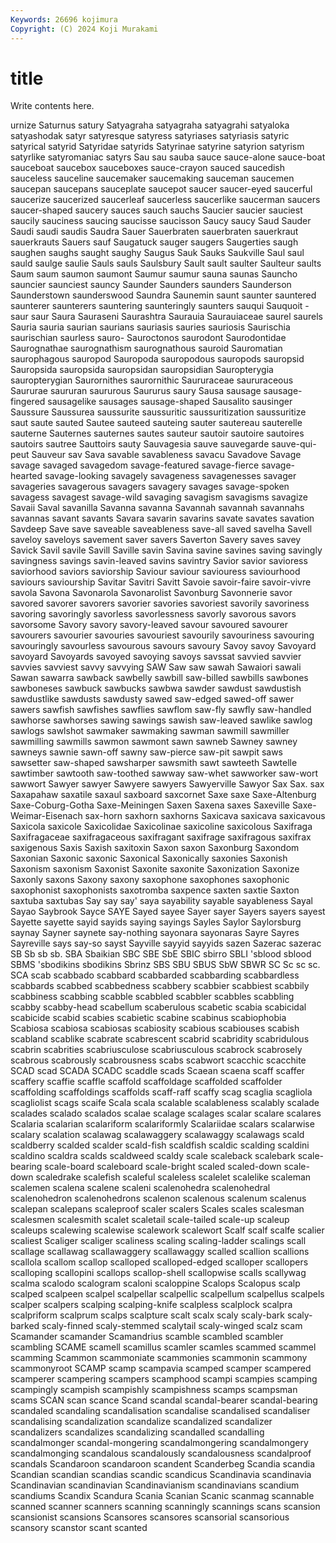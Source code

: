 ```yaml
---
Keywords: 26696 kojimura
Copyright: (C) 2024 Koji Murakami
---
```


# title

Write contents here.



urnize Saturnus
satury Satyagraha satyagraha satyagrahi satyaloka satyashodak satyr satyresque satyress satyriases
satyriasis satyric satyrical satyrid Satyridae satyrids Satyrinae satyrine satyrion satyrism
satyrlike satyromaniac satyrs Sau sau sauba sauce sauce-alone sauce-boat sauceboat
saucebox sauceboxes sauce-crayon sauced saucedish sauceless sauceline saucemaker saucemaking sauceman
saucemen saucepan saucepans sauceplate saucepot saucer saucer-eyed saucerful saucerize saucerized
saucerleaf saucerless saucerlike saucerman saucers saucer-shaped saucery sauces sauch sauchs
Saucier saucier sauciest saucily sauciness saucing saucisse saucisson Saucy saucy
Saud Sauder Saudi saudi saudis Saudra Sauer Sauerbraten sauerbraten sauerkraut
sauerkrauts Sauers sauf Saugatuck sauger saugers Saugerties saugh saughen saughs
saught saughy Saugus Sauk Sauks Saukville Saul saul sauld saulge
saulie Sauls sauls Saulsbury Sault sault saulter Saulteur saults Saum
saum saumon saumont Saumur saumur sauna saunas Sauncho sauncier saunciest
sauncy Saunder Saunders saunders Saunderson Saunderstown saunderswood Saundra Saunemin saunt
saunter sauntered saunterer saunterers sauntering saunteringly saunters sauqui Sauquoit -saur
saur Saura Sauraseni Saurashtra Saurauia Saurauiaceae saurel saurels Sauria sauria
saurian saurians sauriasis sauries sauriosis Saurischia saurischian saurless sauro- Sauroctonos
saurodont Saurodontidae Saurognathae saurognathism saurognathous sauroid Sauromatian saurophagous sauropod Sauropoda
sauropodous sauropods sauropsid Sauropsida sauropsida sauropsidan sauropsidian Sauropterygia sauropterygian Saurornithes
saurornithic Saururaceae saururaceous Saururae saururan saururous Saururus saury Sausa sausage
sausage-fingered sausagelike sausages sausage-shaped Sausalito sausinger Saussure Saussurea saussurite saussuritic
saussuritization saussuritize saut saute sauted Sautee sauteed sauteing sauter sautereau
sauterelle sauterne Sauternes sauternes sautes sauteur sautoir sautoire sautoires sautoirs
sautree Sauttoirs sauty Sauvagesia sauve sauvegarde sauve-qui-peut Sauveur sav Sava
savable savableness savacu Savadove Savage savage savaged savagedom savage-featured savage-fierce
savage-hearted savage-looking savagely savageness savagenesses savager savageries savagerous savagers savagery
savages savage-spoken savagess savagest savage-wild savaging savagism savagisms savagize Savaii
Saval savanilla Savanna savanna Savannah savannah savannahs savannas savant savants
Savara savarin savarins savate savates savation Savdeep Save save saveable
saveableness save-all saved savelha Savell saveloy saveloys savement saver savers
Saverton Savery saves savey Savick Savil savile Savill Saville savin
Savina savine savines saving savingly savingness savings savin-leaved savins savintry
Savior savior savioress saviorhood saviors saviorship Saviour saviour saviouress saviourhood
saviours saviourship Savitar Savitri Savitt Savoie savoir-faire savoir-vivre savola Savona
Savonarola Savonarolist Savonburg Savonnerie savor savored savorer savorers savorier savories
savoriest savorily savoriness savoring savoringly savorless savorlessness savorly savorous savors
savorsome Savory savory savory-leaved savour savoured savourer savourers savourier savouries
savouriest savourily savouriness savouring savouringly savourless savourous savours savoury Savoy
savoy Savoyard savoyard Savoyards savoyed savoying savoys savssat savvied savvier
savvies savviest savvy savvying SAW Saw saw sawah Sawaiori sawali
Sawan sawarra sawback sawbelly sawbill saw-billed sawbills sawbones sawboneses sawbuck
sawbucks sawbwa sawder sawdust sawdustish sawdustlike sawdusts sawdusty sawed saw-edged
sawed-off sawer sawers sawfish sawfishes sawflies sawflom saw-fly sawfly saw-handled
sawhorse sawhorses sawing sawings sawish saw-leaved sawlike sawlog sawlogs sawlshot
sawmaker sawmaking sawman sawmill sawmiller sawmilling sawmills sawmon sawmont sawn
sawneb Sawney sawney sawneys sawnie sawn-off sawny saw-pierce saw-pit sawpit
saws sawsetter saw-shaped sawsharper sawsmith sawt sawteeth Sawtelle sawtimber sawtooth
saw-toothed sawway saw-whet sawworker saw-wort sawwort Sawyer sawyer Sawyere sawyers
Sawyerville Sawyor Sax Sax. sax Saxapahaw saxatile saxaul saxboard saxcornet
Saxe saxe Saxe-Altenburg Saxe-Coburg-Gotha Saxe-Meiningen Saxen Saxena saxes Saxeville Saxe-Weimar-Eisenach
sax-horn saxhorn saxhorns Saxicava saxicava saxicavous Saxicola saxicole Saxicolidae Saxicolinae
saxicoline saxicolous Saxifraga Saxifragaceae saxifragaceous saxifragant saxifrage saxifragous saxifrax saxigenous
Saxis Saxish saxitoxin Saxon saxon Saxonburg Saxondom Saxonian Saxonic saxonic
Saxonical Saxonically saxonies Saxonish Saxonism saxonism Saxonist Saxonite saxonite Saxonization
Saxonize Saxonly saxons Saxony saxony saxophone saxophones saxophonic saxophonist saxophonists
saxotromba saxpence saxten saxtie Saxton saxtuba saxtubas Say say say'
saya sayability sayable sayableness Sayal Sayao Saybrook Sayce SAYE Sayed
sayee Sayer sayer Sayers sayers sayest Sayette sayette sayid sayids
saying sayings Sayles Saylor Saylorsburg saynay Sayner saynete say-nothing sayonara
sayonaras Sayre Sayres Sayreville says say-so sayst Sayville sayyid sayyids
sazen Sazerac sazerac SB Sb sb sb. SBA Sbaikian SBC
SBE SbE SBIC sbirro SBLI 'sblood sblood SBMS 'sbodikins sbodikins
Sbrinz SBS SBU SBUS SbW SBWR SC Sc sc sc.
SCA scab scabbado scabbard scabbarded scabbarding scabbardless scabbards scabbed scabbedness
scabbery scabbier scabbiest scabbily scabbiness scabbing scabble scabbled scabbler scabbles
scabbling scabby scabby-head scabellum scaberulous scabetic scabia scabicidal scabicide scabid
scabies scabietic scabine scabinus scabiophobia Scabiosa scabiosa scabiosas scabiosity scabious
scabiouses scabish scabland scablike scabrate scabrescent scabrid scabridity scabridulous scabrin
scabrities scabriusculose scabriusculous scabrock scabrosely scabrous scabrously scabrousness scabs scabwort
scacchic scacchite SCAD scad SCADA SCADC scaddle scads Scaean scaena
scaff scaffer scaffery scaffie scaffle scaffold scaffoldage scaffolded scaffolder scaffolding
scaffoldings scaffolds scaff-raff scaffy scag scaglia scagliola scagliolist scags scaife
Scala scala scalable scalableness scalably scalade scalades scalado scalados scalae
scalage scalages scalar scalare scalares Scalaria scalarian scalariform scalariformly Scalariidae
scalars scalarwise scalary scalation scalawag scalawaggery scalawaggy scalawags scald scaldberry
scalded scalder scald-fish scaldfish scaldic scalding scaldini scaldino scaldra scalds
scaldweed scaldy scale scaleback scalebark scale-bearing scale-board scaleboard scale-bright scaled
scaled-down scale-down scaledrake scalefish scaleful scaleless scalelet scalelike scaleman scalemen
scalena scalene scaleni scalenohedra scalenohedral scalenohedron scalenohedrons scalenon scalenous scalenum
scalenus scalepan scalepans scaleproof scaler scalers Scales scales scalesman scalesmen
scalesmith scalet scaletail scale-tailed scale-up scaleup scaleups scalewing scalewise scalework
scalewort Scalf scalf scalfe scalier scaliest Scaliger scaliger scaliness scaling
scaling-ladder scalings scall scallage scallawag scallawaggery scallawaggy scalled scallion scallions
scallola scallom scallop scalloped scalloped-edged scalloper scallopers scalloping scallopini scallops
scallop-shell scallopwise scalls scallywag scalma scalodo scalogram scaloni scaloppine Scalops
Scalopus scalp scalped scalpeen scalpel scalpellar scalpellic scalpellum scalpellus scalpels
scalper scalpers scalping scalping-knife scalpless scalplock scalpra scalpriform scalprum scalps
scalpture scalt scalx scaly scaly-bark scaly-barked scaly-finned scaly-stemmed scalytail scaly-winged
scalz scam Scamander scamander Scamandrius scamble scambled scambler scambling SCAME
scamell scamillus scamler scamles scammed scammel scamming Scammon scammoniate scammonies
scammonin scammony scammonyroot SCAMP scamp scampavia scamped scamper scampered scamperer
scampering scampers scamphood scampi scampies scamping scampingly scampish scampishly scampishness
scamps scampsman scams SCAN scan scance Scand scandal scandal-bearer scandal-bearing
scandaled scandaling scandalisation scandalise scandalised scandaliser scandalising scandalization scandalize scandalized
scandalizer scandalizers scandalizes scandalizing scandalled scandalling scandalmonger scandal-mongering scandalmongering scandalmongery
scandalmonging scandalous scandalously scandalousness scandalproof scandals Scandaroon scandaroon scandent Scanderbeg
Scandia scandia Scandian scandian scandias scandic scandicus Scandinavia scandinavia Scandinavian
scandinavian Scandinavianism scandinavians scandium scandiums Scandix Scandura Scania Scanian Scanic
scanmag scannable scanned scanner scanners scanning scanningly scannings scans scansion
scansionist scansions Scansores scansores scansorial scansorious scansory scanstor scant scanted
